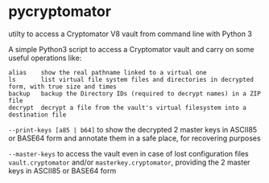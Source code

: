 # pycryptomator
 utilty to access a Cryptomator V8 vault from command line with Python 3

A simple Python3 script to access a Cryptomator vault and carry on some useful operations like:

```
alias    show the real pathname linked to a virtual one
ls       list virtual file system files and directories in decrypted form, with true size and times
backup   backup the Directory IDs (required to decrypt names) in a ZIP file
decrypt  decrypt a file from the vault's virtual filesystem into a destination file
```

`--print-keys [a85 | b64]`
to show the decrypted 2 master keys in ASCII85 or BASE64 form and annotate them in a safe place, for recovering purposes

`--master-keys`
to access the vault even in case of lost configuration files `vault.cryptomator` and/or `masterkey.cryptomator`, providing the 2 master keys in ASCII85 or BASE64 form
